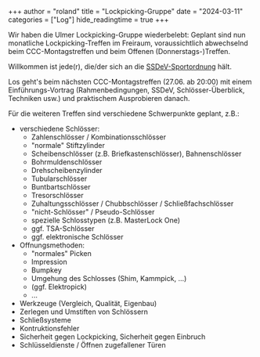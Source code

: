 +++
author = "roland"
title = "Lockpicking-Gruppe"
date = "2024-03-11"
categories = ["Log"]
hide_readingtime = true
+++

Wir haben die Ulmer Lockpicking-Gruppe wiederbelebt:
Geplant sind nun monatliche Lockpicking-Treffen im Freiraum, voraussichtlich abwechselnd beim CCC-Montagstreffen und beim Offenen (Donnerstags-)Treffen.

Willkommen ist jede(r), die/der sich an die [SSDeV-Sportordnung](https://blog.ssdev.org/?page_id=281) hält.

Los geht's beim nächsten CCC-Montagstreffen (27.06. ab 20:00) mit einem Einführungs-Vortrag (Rahmenbedingungen, SSDeV, Schlösser-Überblick, Techniken usw.)
und praktischem Ausprobieren danach.

Für die weiteren Treffen sind verschiedene Schwerpunkte geplant, z.B.:

- verschiedene Schlösser:
  - Zahlenschlösser / Kombinationsschlösser
  - "normale" Stiftzylinder
  - Scheibenschlösser (z.B. Briefkastenschlösser), Bahnenschlösser
  - Bohrmuldenschlösser
  - Drehscheibenzylinder
  - Tubularschlösser
  - Buntbartschlösser
  - Tresorschlösser
  - Zuhaltungsschlösser / Chubbschlösser / Schließfachschlösser
  - "nicht-Schlösser" / Pseudo-Schlösser
  - spezielle Schlosstypen (z.B. MasterLock One)
  - ggf. TSA-Schlösser
  - ggf. elektronische Schlösser
- Offnungsmethoden:
  - "normales" Picken
  - Impression
  - Bumpkey
  - Umgehung des Schlosses (Shim, Kammpick, ...)
  - (ggf. Elektropick)
  - ...
- Werkzeuge (Vergleich, Qualität, Eigenbau)
- Zerlegen und Umstiften von Schlössern
- Schließsysteme
- Kontruktionsfehler
- Sicherheit gegen Lockpicking, Sicherheit gegen Einbruch
- Schlüsseldienste / Öffnen zugefallener Türen
